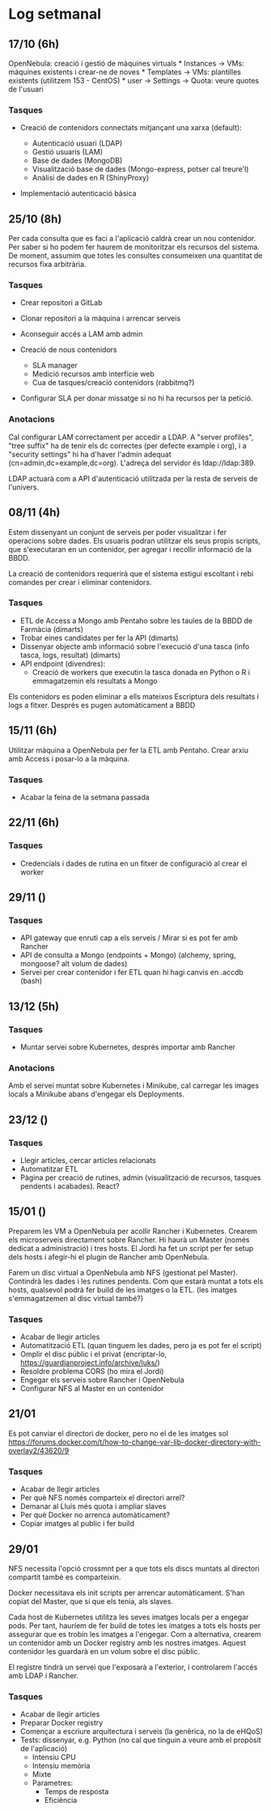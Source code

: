 # Log setmanal
## 17/10 (6h)

OpenNebula: creació i gestió de màquines virtuals
	* Instances -> VMs: màquines existents i crear-ne de noves
	* Templates -> VMs: plantilles existents (utilitzem 153 - CentOS)
	* user -> Settings -> Quota: veure quotes de l'usuari

### Tasques
* Creació de contenidors connectats mitjançant una xarxa (default):
	* Autenticació usuari (LDAP)
	* Gestió usuaris (LAM)
	* Base de dades (MongoDB)
	* Visualització base de dades (Mongo-express, potser cal treure'l)
	* Anàlisi de dades en R (ShinyProxy)

* Implementació autenticació bàsica

## 25/10 (8h)

Per cada consulta que es faci a l'aplicació caldrà crear un nou contenidor. Per saber si ho podem fer haurem de monitoritzar els recursos del sistema.
De moment, assumim que totes les consultes consumeixen una quantitat de recursos fixa arbitrària.

### Tasques

* Crear repositori a GitLab
* Clonar repositori a la màquina i arrencar serveis
* Aconseguir accés a LAM amb admin

* Creació de nous contenidors
	* SLA manager
	* Medició recursos amb interfície web
	* Cua de tasques/creació contenidors (rabbitmq?)

* Configurar SLA per donar missatge si no hi ha recursos per la petició.

### Anotacions

Cal configurar LAM correctament per accedir a LDAP. A "server profiles", "tree suffix" ha de tenir els dc correctes (per defecte example i org), i a "security settings" hi ha d'haver l'admin adequat (cn=admin,dc=example,dc=org). L'adreça del servidor és ldap://ldap:389.

LDAP actuarà com a API d'autenticació utilitzada per la resta de serveis de l'univers.

## 08/11 (4h)

Estem dissenyant un conjunt de serveis per poder visualitzar i fer operacions sobre dades. Els usuaris podran utilitzar els seus propis scripts, que s'executaran en un contenidor, per agregar i recollir informació de la BBDD.

La creació de contenidors requerirà que el sistema estigui escoltant i rebi comandes per crear i eliminar contenidors.

### Tasques

* ETL de Access a Mongo amb Pentaho sobre les taules de la BBDD de Farmàcia (dimarts)
* Trobar eines candidates per fer la API (dimarts)
* Dissenyar objecte amb informació sobre l'execució d'una tasca (info tasca, logs, resultat) (dimarts)
* API endpoint (divendres):
	* Creació de workers que executin la tasca donada en Python o R i emmagatzemin els resultats a Mongo

Els contenidors es poden eliminar a ells mateixos
Escriptura dels resultats i logs a fitxer. Després es pugen automàticament a BBDD

## 15/11 (6h)

Utilitzar màquina a OpenNebula per fer la ETL amb Pentaho. Crear arxiu amb Access i posar-lo a la màquina.

### Tasques

* Acabar la feina de la setmana passada

## 22/11 (6h)

### Tasques

* Credencials i dades de rutina en un fitxer de configuració al crear el worker

## 29/11 ()

### Tasques

* API gateway que enruti cap a els serveis / Mirar si es pot fer amb Rancher
* API de consulta a Mongo (endpoints + Mongo) (alchemy, spring, mongoose? alt volum de dades)
* Servei per crear contenidor i fer ETL quan hi hagi canvis en .accdb (bash)

## 13/12 (5h)

### Tasques

* Muntar servei sobre Kubernetes, després importar amb Rancher

### Anotacions

Amb el servei muntat sobre Kubernetes i Minikube, cal carregar les images locals a Minikube abans d'engegar els Deployments.

## 23/12 ()

### Tasques

* Llegir articles, cercar articles relacionats
* Automatitzar ETL
* Pàgina per creació de rutines, admin (visualització de recursos, tasques pendents i acabades). React?

## 15/01 ()

Preparem les VM a OpenNebula per acollir Rancher i Kubernetes. Crearem els microserveis directament sobre Rancher. Hi haurà un Master (només dedicat a administració) i tres hosts. El Jordi ha fet un script per fer setup dels hosts i afegir-hi el plugin de Rancher amb OpenNebula.

Farem un disc virtual a OpenNebula amb NFS (gestionat pel Master). Contindrà les dades i les rutines pendents. Com que estarà muntat a tots els hosts, qualsevol podrà fer build de les imatges o la ETL. (les imatges s'emmagatzemen al disc virtual també?)

### Tasques

* Acabar de llegir articles
* Automatització ETL (quan tinguem les dades, pero ja es pot fer el script)
* Omplir el disc públic i el privat (encriptar-lo, https://guardianproject.info/archive/luks/)
* Resoldre problema CORS (ho mira el Jordi)
* Engegar els serveis sobre Rancher i OpenNebula
* Configurar NFS al Master en un contenidor

## 21/01

Es pot canviar el directori de docker, pero no el de les imatges sol https://forums.docker.com/t/how-to-change-var-lib-docker-directory-with-overlay2/43620/9

### Tasques

* Acabar de llegir articles
* Per què NFS només comparteix el directori arrel?
* Demanar al Lluís més quota i ampliar slaves
* Per què Docker no arrenca automàticament?
* Copiar imatges al public i fer build

## 29/01

NFS necessita l'opció crossmnt per a que tots els discs muntats al directori compartit també es comparteixin.

Docker necessitava els init scripts per arrencar automàticament. S'han copiat del Master, que sí que els tenia, als slaves.

Cada host de Kubernetes utilitza les seves imatges locals per a engegar pods. Per tant, hauríem de fer build de totes les imatges a tots els hosts per assegurar que es trobin les imatges a l'engegar. Com a alternativa, crearem un contenidor amb un Docker registry amb les nostres imatges. Aquest contenidor les guardarà en un volum sobre el disc públic.

El registre tindrà un servei que l'exposarà a l'exterior, i controlarem l'accés amb LDAP i Rancher.

### Tasques

* Acabar de llegir articles
* Preparar Docker registry
* Començar a escriure arquitectura i serveis (la genèrica, no la de eHQoS)
* Tests: dissenyar, e.g. Python (no cal que tinguin a veure amb el propòsit de l'aplicació)
	* Intensiu CPU
	* Intensiu memòria
	* Mixte
	* Parametres:
		* Temps de resposta
		* Eficiència
